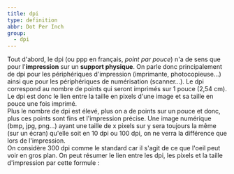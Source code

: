 ```yaml
---
title: dpi
type: definition
abbr: Dot Per Inch
group:
  - dpi
---
```

Tout d'abord, le dpi (ou ppp en français, _point par pouce_) n'a de sens que pour l'**impression** sur un **support physique**. On parle donc principalement de dpi pour les périphériques d'impression (imprimante, photocopieuse...) ainsi que pour les périphériques de numérisation (scanner...). Le dpi correspond au nombre de points qui seront imprimés sur 1 pouce (2,54 cm). Le dpi est donc le lien entre la taille en pixels d'une image et sa taille en pouce une fois imprimé.  
Plus le nombre de dpi est élevé, plus on a de points sur un pouce et donc, plus ces points sont fins et l'impression précise. Une image numérique (bmp, jpg, png...) ayant une taille de x pixels sur y sera toujours la même (sur un écran) qu'elle soit en 10 dpi ou 100 dpi, on ne verra la différence que lors de l'impression.  
On considère 300 dpi comme le standard car il s'agit de ce que l'oeil peut voir en gros plan. On peut résumer le lien entre les dpi, les pixels et la taille d'impression par cette formule :
